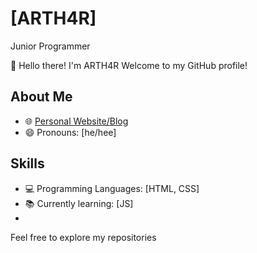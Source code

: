 # [ARTH4R]
Junior Programmer 

👋 Hello there! I'm ARTH4R Welcome to my GitHub profile!

## About Me

- 🌐 [Personal Website/Blog](https://arth4r.github.io/ARTHER-PERSONAL-CARD/)
- 😄 Pronouns: [he/hee]

## Skills

- 💻 Programming Languages: [HTML, CSS]
- 📚 Currently learning: [JS]
- 
Feel free to explore my repositories
